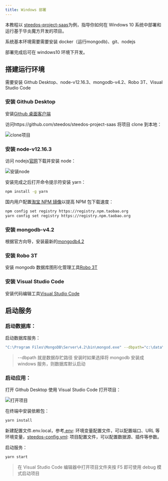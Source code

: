 ```yaml
---
title: Windows 部署
---
```



本教程以 [steedos-project-saas](https://github.com/steedos/steedos-project-saas)为例，指导你如何在 Windows 10 系统中部署和运行基于华炎魔方开发的项目。

系统基本环境需要需要安装 docker（运行mongodb)、git、nodejs

部署完成后可在 windows10 环境下开发。

## 搭建运行环境

需要安装 Github Desktop、node-v12.16.3、mongodb-v4.2、Robo 3T、Visual Studio Code

### 安装 Github Desktop

安装[Github 桌面客户端](https://desktop.github.com/)

访问https://github.com/steedos/steedos-project-saas 将项目 clone 到本地：

![clone项目](/assets/windows/clone项目.png)

### 安装 node-v12.16.3

访问 nodejs[官网](https://nodejs.org/en/)下载并安装 node：

![安装node](/assets/windows/安装node.png)

安装完成之后打开命令提示符安装 yarn：

```bash
npm install -g yarn
```

国内用户配置[淘宝 NPM 镜像](https://developer.aliyun.com/mirror/NPM)以提高 NPM 包下载速度：

```bash
npm config set registry https://registry.npm.taobao.org
yarn config set registry https://registry.npm.taobao.org
```

### 安装 mongodb-v4.2

根据官方向导，安装最新的[mongodb4.2](https://docs.mongodb.com/manual/tutorial/install-mongodb-on-windows/)

### 安装 Robo 3T

安装 mongodb 数据库图形化管理工具[Robo 3T](https://robomongo.org/)

### 安装 Visual Studio Code

安装代码编辑工具[Visual Studio Code](https://code.visualstudio.com/)

## 启动服务

### 启动数据库：

启动数据库服务：

```bash
"C:\Program Files\MongoDB\Server\4.2\bin\mongod.exe" --dbpath="c:\data\db"
```

> --dbpath 就是数据存贮路径
> 安装时如果选择将 mongodb 安装成 windows 服务，则数据库默认启动

### 启动应用：

打开 Github Desktop 使用 Visual Studio Code 打开项目：

![打开项目](/assets/windows/打开项目.png)

在终端中安装依赖包：

```bash
yarn install
```

新建配置文件.env.local，参考[.env](env): 环境变量配置文件，可以配置端口、URL 等环境变量，[steedos-config.yml](steedos_config): 项目配置文件，可以配置数据源、插件等参数。

启动服务：

```bash
yarn start
```

> 在 Visual Studio Code 编辑器中打开项目文件夹按 F5 即可使用 debug 模式启动项目
